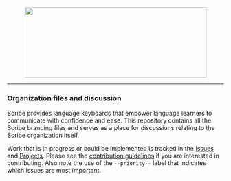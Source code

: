 <div align="center">
  <a href="https://github.com/scribe-org/Organization"><img src="https://github.com/scribe-org/Organization/blob/main/logo/Scribe_logo_transparent.png" width=423 height=164></a>
</div>

---

### Organization files and discussion

Scribe provides language keyboards that empower language learners to communicate with confidence and ease. This repository contains all the Scribe branding files and serves as a place for discussions relating to the Scribe organization itself.

Work that is in progress or could be implemented is tracked in the [Issues](https://github.com/scribe-org/Organization/issues) and [Projects](https://github.com/scribe-org/Organization/projects). Please see the [contribution guidelines](https://github.com/scribe-org/Organization/blob/main/.github/CONTRIBUTING.md) if you are interested in contributing. Also note the use of the `--priority--` label that indicates which issues are most important.
